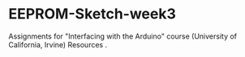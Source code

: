 # EEPROM-Sketch-week3
Assignments for "Interfacing with the Arduino" course (University of California, Irvine)  Resources .
